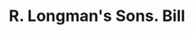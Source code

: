 ---
doi: 10.7916/D8KD3909
date_other: '1890'
date_other_textual: 1890-1899
form: printed ephemera
genre:
- Invoices
name:
- R. Longman's Sons
object_in_context_url: https://biggert.cul.columbia.edu/items/view/ave_biggert_01101
subject_hierarchical_geographic:
- New York, New York, United States
subject_name:
- R. Longman's Sons
title: R. Longman's Sons. Bill
sort_title: R. Longman's Sons. Bill
call_number: ave_biggert_01101
coordinates:
- 40.71277777777778,-74.00583333333333
pid: ave_biggert_01101
identifiers: ave_biggert_01101
thumbnail: false
permalink: /biggert/ave_biggert_01101/
layout: iiif-image-page
---
